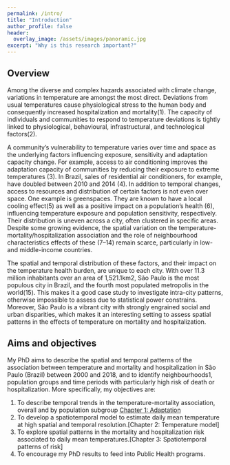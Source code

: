 ```yaml
---
permalink: /intro/
title: "Introduction"
author_profile: false
header:
  overlay_image: /assets/images/panoramic.jpg
excerpt: "Why is this research important?"
---
```


## Overview
Among the diverse and complex hazards associated with climate change, variations in temperature are amongst the most direct. Deviations from usual temperatures cause physiological stress to the human body and consequently increased hospitalization and mortality(1). The capacity of individuals and communities to respond to temperature deviations is tightly linked to physiological, behavioural, infrastructural, and technological factors(2).

A community’s vulnerability to temperature varies over time and space as the underlying factors influencing exposure, sensitivity and adaptation capacity change. For example, access to air conditioning improves the adaptation capacity of communities by reducing their exposure to extreme temperatures (3). In Brazil, sales of residential air conditioners, for example, have doubled between 2010 and 2014 (4). In addition to temporal changes, access to resources and distribution of certain factors is not even over space. One example is greenspaces. They are known to have a local cooling effect(5) as well as a positive impact on a population’s health (6), influencing temperature exposure and population sensitivity, respectively. Their distribution is uneven across a city, often clustered in specific areas. Despite some growing evidence, the spatial variation on the temperature-mortality/hospitalization association and the role of neighbourhood characteristics effects of these (7–14) remain scarce, particularly in low- and middle-income countries.

The spatial and temporal distribution of these factors, and their impact on the temperature health burden, are unique to each city. With over 11.3 million inhabitants over an area of 1,521.1km2, São Paulo is the most populous city in Brazil, and the fourth most populated metropolis in the world(15). This makes it a good case study to investigate intra-city patterns, otherwise impossible to assess due to statistical power constrains. Moreover, São Paulo is a vibrant city with strongly engrained social and urban disparities, which makes it an interesting setting to assess spatial patterns in the effects of temperature on mortality and hospitalization.

## Aims and objectives
My PhD aims to describe the spatial and temporal patterns of the association between temperature and mortality and hospitalization in São Paulo (Brazil) between 2000 and 2018, and to identify neighbourhoods1, population groups and time periods with particularly high risk of death or hospitalization.
More specifically, my objectives are:
1. To describe temporal trends in the temperature-mortality association, overall and by population subgroup [Chapter 1: Adaptation](https://github.com/AinaRB/climate_and_health/blob/d63605c11e45a63f62ad0b017bed2e6a49beb746/_pages/chap1_adaptation.md)
2. To develop a spatiotemporal model to estimate daily mean temperature at high spatial and temporal resolution.[Chapter 2: Temperature model]
3. To explore spatial patterns in the mortality and hospitalization risk associated to daily mean temperatures.[Chapter 3: Spatiotemporal patterns of risk]
4. To encourage my PhD results to feed into Public Health programs.
